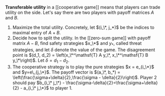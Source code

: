 **Transferable utility** in a [[cooperative game]] means that players can trade utility on the side. Let's say there are two players with payoff matrices $A$ and $B$. 

1. Maximize the total utility. Concretely, let $(i_\*, j_*)$ be the indices to maximal entry of $A+B$.
2. Decide how to split the utility. In the [[zero-sum game]] with payoff matrix $A-B$, find safety strategies $x_\*$ and $y_*$, called threat strategies, and let $\delta$ denote the value of the game. The disagreement point is $(d_1, d_2) = \left(x_\*^\mathsf{T} A y_\*, x_\*^\mathsf{T} B y_\*\right)$. Let $\delta = d_1 - d_2$.
3. The cooperative strategy is to play the pure strategies $x = e_{i_\*}$ and $y=e\_{j_\*}$. The payoff vector is $(a_\*, b_*) = \left(\frac{\sigma+\delta}{2},\frac{\sigma - \delta}{2}\right)$. Player 2 should pay $b_{i_\* j_\*} - \frac{\sigma-\delta}{2}=\frac{\sigma+\delta}{2} - a_{i_\* j_\*}$ to player 1.